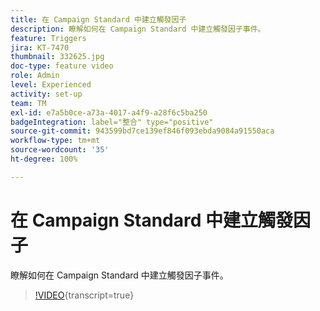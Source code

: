 ```yaml
---
title: 在 Campaign Standard 中建立觸發因子
description: 瞭解如何在 Campaign Standard 中建立觸發因子事件。
feature: Triggers
jira: KT-7470
thumbnail: 332625.jpg
doc-type: feature video
role: Admin
level: Experienced
activity: set-up
team: TM
exl-id: e7a5b0ce-a73a-4017-a4f9-a28f6c5ba250
badgeIntegration: label="整合" type="positive"
source-git-commit: 943599bd7ce139ef846f093ebda9084a91550aca
workflow-type: tm+mt
source-wordcount: '35'
ht-degree: 100%

---
```


# 在 Campaign Standard 中建立觸發因子

瞭解如何在 Campaign Standard 中建立觸發因子事件。

>[!VIDEO](https://video.tv.adobe.com/v/332625?learn=on){transcript=true}

